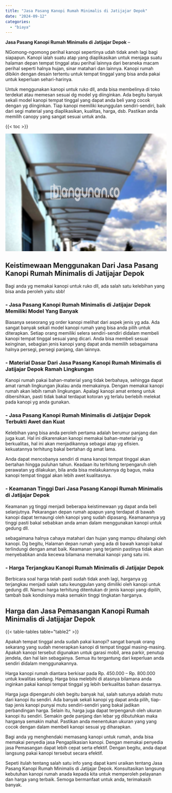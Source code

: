 ```yaml
---
title: "Jasa Pasang Kanopi Rumah Minimalis di Jatijajar Depok"
date: "2024-09-12"
categories: 
  - "biaya"
---
```


**Jasa Pasang Kanopi Rumah Minimalis di Jatijajar Depok** –

NGomong-ngomong perihal kanopi sepertinya udah tidak aneh lagi bagi siapapun. Kanopi ialah suatu atap yang diaplikasikan untuk menjaga suatu halaman depan tempat tinggal atau perihal lainnya dari beraneka macam perihal seperti halnya hujan, sinar matahari dan lainnya. Kanopi rumah dibikin dengan desain tertentu untuk tempat tinggal yang bisa anda pakai untuk keperluan sehari-harinya.

Untuk menggunakan kanopi untuk ruko dll, anda bisa membelinya di toko terdekat atau memesan sesuai dg model yg diinginkan. Ada begitu banyak sekali model kanopi tempat tinggal yang dapat anda beli yang cocok dengan yg diinginkan. Tiap kanopi memiliki keunggulan sendiri-sendiri, baik dari segi material yang diaplikasikan, kualitas, harga, dsb. Pastikan anda memilih canopy yang sangat sesuai untuk anda.

{{< toc >}}

![Jasa Pasang Kanopi Rumah Minimalis di Jatijajar Depok](/images/harga-kanopi-minimalis-21.png)

## Keistimewaan Menggunakan Dari Jasa Pasang Kanopi Rumah Minimalis di Jatijajar Depok

Bagi anda yg memakai kanopi untuk ruko dll, ada salah satu kelebihan yang bisa anda peroleh yaitu sbb!

### \- Jasa Pasang Kanopi Rumah Minimalis di Jatijajar Depok Memiliki Model Yang Banyak

Biasanya seseorang yg order kanopi melihat dari aspek jenis yg ada. Ada sangat banyak sekali model kanopi rumah yang bisa anda pilih untuk diterapkan. Setiap orang memiliki selera sendiri-sendiri didalam membeli kanopi tempat tinggal sesuai yang dicari. Anda bisa membeli sesuai keinginan, sebagian jenis kanopi yang dapat anda memilih sebagaimana halnya persegi, persegi panjang, dan lainnya.

### \- Material Dasar Dari Jasa Pasang Kanopi Rumah Minimalis di Jatijajar Depok Ramah Lingkungan

Kanopi rumah pakai bahan-material yang tidak berbahaya, sehingga dapat amat ramah lingkungan jikalau anda memakainya. Dengan memakai kanopi rumah akan lebih ramah lingkungan. Apalagi kanopi amat enteng untuk dibersihkan, pasti tidak bakal terdapat kotoran yg terlalu berlebih melekat pada kanopi yg anda gunakan.

### \- Jasa Pasang Kanopi Rumah Minimalis di Jatijajar Depok Terbukti Awet dan Kuat

Kelebihan yang bisa anda peroleh pertama adalah berumur panjang dan juga kuat. Hal ini dikarenakan kanopi memakai bahan-material yg berkualitas, hal ini akan menjadikannya sebagai atap yg efisien. kekuatannya terhitung bakal bertahan dg amat lama.

Anda dapat mencobanya sendiri di mana kanopi tempat tinggal akan bertahan hingga puluhan tahun. Keadaan itu terhitung terpengaruh oleh perawatan yg dilakukan, bila anda bisa melakukannya dg bagus, maka kanopi tempat tinggal akan lebih awet kualitasnya.

### \- Keamanan Tinggi Dari Jasa Pasang Kanopi Rumah Minimalis di Jatijajar Depok

Keamanan yg tinggi menjadi beberapa keistimewaan yg dapat anda beli selanjutnya. Pekarangan depan rumah apapun yang terdapat di bawah kanopi dapat ternaungi oleh kanopi yang sudah dipasang. Keamanannya yg tinggi pasti bakal sebabkan anda aman dalam menggunakan kanopi untuk gedung dll.

sebagaimana halnya cahaya matahari dan hujan yang mampu dihalangi oleh kanopi. Dg begitu, Halaman depan rumah yang ada di bawah kanopi bakal terlindungi dengan amat baik. Keamanan yang terjamin pastinya tidak akan menyebabkan anda kecewa bilamana memakai kanopi yang satu ini.

### \- Harga Terjangkau Kanopi Rumah Minimalis di Jatijajar Depok

Berbicara soal harga telah pasti sudah tidak aneh lagi, harganya yg terjangkau menjadi salah satu keunggulan yang dimiliki oleh kanopi untuk gedung dll. Namun harga terhitung ditentukan dr jenis kanopi yang dipilih, tambah baik kondisinya maka semakin tinggi tingkatan harganya.

## Harga dan Jasa Pemasangan Kanopi Rumah Minimalis di Jatijajar Depok

{{< table-tables table="table2" >}}

Apakah tempat tinggal anda sudah pakai kanopi? sangat banyak orang sekarang yang sudah menerapkan kanopi di tempat tinggal masing-masing. Apakah kanopi tersebut digunakan untuk garasi mobil, area parkir, penutup jendela, dan hal lain sebagainya. Semua itu tergantung dari keperluan anda sendiri didalam menggunakannya.

Harga kanopi rumah diantara berkisar pada Rp. 450.000 – Rp. 800.000 untuk kwalitas sedang. Harga bisa melebihi di atasnya bilamana anda inginkan pakai kanopi tempat tinggal yg lebih berkualitas bahan dasarnya.

Harga juga dipengaruhi oleh begitu banyak hal, salah satunya adalah mutu dari kanopi itu sendiri. Ada banyak sekali kanopi yg dapat anda pilih, tiap-tiap jenis kanopi punyai mutu sendiri-sendiri yang bakal jadikan perbandingan harga. Selain itu, harga juga dapat terpengaruh oleh ukuran kanopi itu sendiri. Semakin gede panjang dan lebar yg dibutuhkan maka harganya semakin mahal. Pastikan anda menentukan ukuran yang yang cocok dengan dalam membeli kanopi sesuai yg diharapkan.

Bagi anda yg menghendaki memasang kanopi untuk rumah, anda bisa memakai penyedia jasa Pengaplikasian kanopi. Dengan memakai penyedia jasa Pemasangan dapat lebih cepat serta efektif. Dengan begitu, anda dapat langsung pakai kanopi tersebut secara efektif.

Sepeti itulah tentang salah satu info yang dapat kami uraikan tentang Jasa Pasang Kanopi Rumah Minimalis di Jatijajar Depok. Konsultasikan langsung kebutuhan kanopi rumah anada kepada kita untuk memperoleh pelayanan dan harga yang terbaik. Semoga bermanfaat untuk anda, terimakasih banyak.
